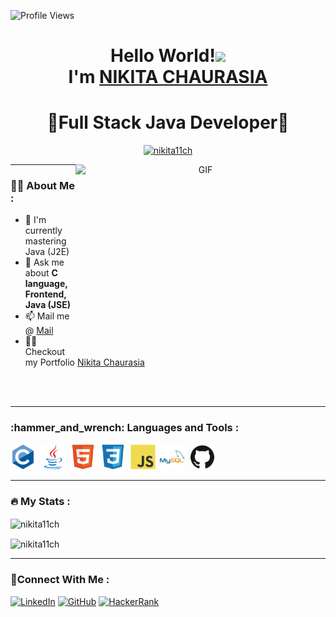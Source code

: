 ![Profile Views](https://komarev.com/ghpvc/?username=nikita11ch&color=brightgreen)

<h1 align="center"><b>Hello World!</b><img src="https://media.giphy.com/media/hvRJCLFzcasrR4ia7z/giphy.gif" width="30px"/>
<br>
I'm <a href="https://100rabhcsmc.github.io/Me.io/" target="blank">NIKITA CHAURASIA</a>
</h1>

<h1 align="center"><b>🚀Full Stack Java Developer</b>🚀</h1>

<p align="center"> <a href="https://github.com/ryo-ma/github-profile-trophy"><img src="https://github-profile-trophy.vercel.app/?username=nikita11ch" alt="nikita11ch" /></a> </p>


<p align="center"><img align="right" height="300" width="400" alt="GIF" src="https://user-images.githubusercontent.com/74038190/221352975-94759904-aa4c-4032-a8ab-b546efb9c478.gif"></p>
<hr>

### :woman_technologist: About Me :
- 🌱 I'm currently mastering Java (J2E)
- 💬 Ask me about **C language, Frontend, Java (JSE)**
- 📫 Mail me @ <a href ="nikitachaurasia755@gmail.com">Mail</a>
- 👨‍💻 Checkout my Portfolio <a href ="https://nikita11ch.github.io/My-Portfolio/">Nikita Chaurasia</a>
<br>
<br>
<hr>

<h3>:hammer_and_wrench: Languages and Tools :</h3>
<div>
  <img src="https://github.com/devicons/devicon/blob/master/icons/c/c-original.svg" title="C" alt="C" width="40" height="40"/>&nbsp;
  <img src="https://github.com/devicons/devicon/blob/master/icons/java/java-original.svg" title="Java" alt="Java" width="40" height="40"/>&nbsp;
  <img src="https://github.com/devicons/devicon/blob/master/icons/html5/html5-original.svg" title="HTML5" alt="HTML" width="40" height="40"/>&nbsp;
  <img src="https://github.com/devicons/devicon/blob/master/icons/css3/css3-original.svg" title="CSS3" alt="CSS" width="40" height="40"/>&nbsp;
  <img src="https://github.com/devicons/devicon/blob/master/icons/javascript/javascript-original.svg" title="JavaScript" alt="JavaScript" width="40" height="40"/>&nbsp;
  <img src="https://github.com/devicons/devicon/blob/master/icons/mysql/mysql-original-wordmark.svg" title="MySQL"  alt="MySQL" width="40" height="40"/>&nbsp;
  <img src="https://github.com/devicons/devicon/blob/master/icons/github/github-original.svg" title="GitHub" **alt="GitHub" width="40" height="40"/>  
</div>
<hr>

### :fire: My Stats :
<p><img align="center" src="https://github-readme-streak-stats.herokuapp.com/?user=nikita11ch" alt="nikita11ch" /></p> 
<p><img align="center" src="https://github-readme-stats.vercel.app/api/top-langs?username=nikita11ch&show_icons=true&locale=en&layout=compact" alt="nikita11ch" /></p>
<hr>


<h3 align="left">🤝Connect With Me :</h3>
<p align="left">
  <a target="_blank" href="https://www.linkedin.com/in/nikita-chaurasia">
    <img src="https://img.icons8.com/doodle/40/000000/linkedin--v2.png" alt="LinkedIn"></a>
  <a target="_blank" href="https://github.com/nikita11ch">
    <img src="https://img.icons8.com/doodle/40/000000/github--v1.png" alt="GitHub"></a>
  <a target="_blank" href="https://www.hackerrank.com/profile/nikitachaurasia2">
    <img src="https://img.shields.io/badge/-HackerRank-black?style=flat&logo=hackerrank" alt="HackerRank"></a>
</p>






